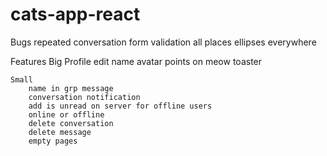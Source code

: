 # cats-app-react

Bugs
    repeated conversation
    form validation all places
    ellipses everywhere


Features
    Big
        Profile edit name avatar
        points on meow
        toaster

    Small
        name in grp message
        conversation notification
        add is unread on server for offline users
        online or offline
        delete conversation
        delete message
        empty pages

